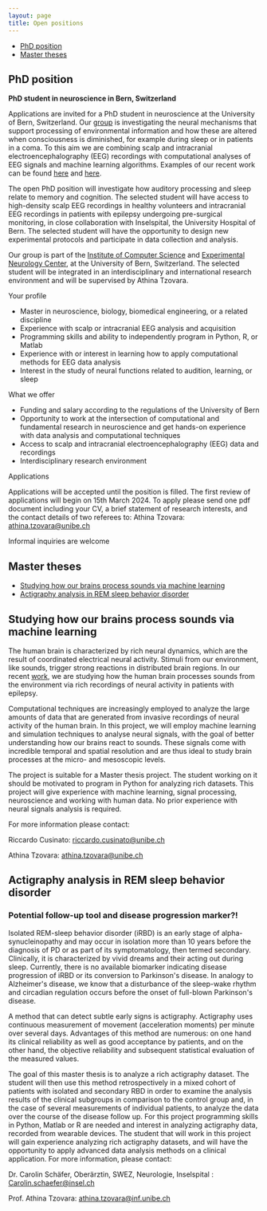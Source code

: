 ```yaml
---
layout: page
title: Open positions
---
```


* [PhD position](#phd-position)
* [Master theses](#master-theses) 
 
## PhD position

**PhD student in neuroscience in Bern, Switzerland**

Applications are invited for a PhD student in neuroscience at the University of Bern, Switzerland. Our [group](https://neuro.inf.unibe.ch/) is investigating the neural mechanisms that support processing of environmental information and how these are altered when consciousness is diminished, for example during sleep or in patients in a coma. To this aim we are combining scalp and intracranial electroencephalography (EEG) recordings with computational analyses of EEG signals and machine learning algorithms. Examples of our recent work can be found [here](https://doi.org/10.1523/JNEUROSCI.1941-22.2023) and [here](https://doi.org/10.1093/brain/awac340). 

The open PhD position will investigate how auditory processing and sleep relate to memory and cognition. The selected student will have access to high-density scalp EEG recordings in healthy volunteers and intracranial EEG recordings in patients with epilepsy undergoing pre-surgical monitoring, in close collaboration with Inselspital, the University Hospital of Bern. The selected student will have the opportunity to design new experimental protocols and participate in data collection and analysis. 

Our group is part of the [Institute of Computer Science](https://www.inf.unibe.ch/index_eng.html) and [Experimental Neurology Center](http://www.neurologie.insel.ch/de/lehre-und-forschung/forschung/research-resources/standard-titel), at the University of Bern, Switzerland. The selected student will be integrated in an interdisciplinary and international research environment and will be supervised by Athina Tzovara.

Your profile
*	Master in neuroscience, biology, biomedical engineering, or a related discipline 
*	Experience with scalp or intracranial EEG analysis and acquisition
*	Programming skills and ability to independently program in Python, R, or Matlab
*	Experience with or interest in learning how to apply computational methods for EEG data analysis
*	Interest in the study of neural functions related to audition, learning, or sleep

What we offer
*	Funding and salary according to the regulations of the University of Bern
*	Opportunity to work at the intersection of computational and fundamental research in neuroscience and get hands-on experience with data analysis and computational techniques
*	Access to scalp and intracranial electroencephalography (EEG) data and recordings
*	Interdisciplinary research environment 

Applications

Applications will be accepted until the position is filled. The first review of applications will begin on 15th March 2024. To apply please send one pdf document including your CV, a brief statement of research interests, and the contact details of two referees to:  Athina Tzovara: athina.tzovara@unibe.ch

Informal inquiries are welcome


## Master theses
* [Studying how our brains process sounds via machine learning](#studying-how-our-brains-process-sounds-via-machine-learning)
* [Actigraphy analysis in REM sleep behavior disorder](#actigraphy-analysis-in-rem-sleep-behavior-disorder)


## Studying how our brains process sounds via machine learning

The human brain is characterized by rich neural dynamics, which are the result of coordinated electrical neural activity. Stimuli from our environment, like sounds, trigger strong reactions in distributed brain regions. In our recent [work](https://www.biorxiv.org/content/10.1101/2022.09.27.509695v2), we are studying how the human brain processes sounds from the environment via rich recordings of neural activity in patients with epilepsy. 

Computational techniques are increasingly employed to analyze the large amounts of data that are generated from invasive recordings of neural activity of the human brain. In this project, we will employ machine learning and simulation techniques to analyse neural signals, with the goal of better understanding how our brains react to sounds. These signals come with incredible temporal and spatial resolution and are thus ideal to study brain processes at the micro- and mesoscopic levels.
 
The project is suitable for a Master thesis project. The student working on it should be motivated to program in Python for analyzing rich datasets. This project will give experience with machine learning, signal processing, neuroscience and working with human data. No prior experience with neural signals analysis is required.

For more information please contact:

Riccardo Cusinato: riccardo.cusinato@unibe.ch

Athina Tzovara: athina.tzovara@unibe.ch


## Actigraphy analysis in REM sleep behavior disorder
### Potential follow-up tool and disease progression marker?!

Isolated REM-sleep behavior disorder (iRBD) is an early stage of alpha-synucleinopathy and may occur in isolation more than 10 years before the diagnosis of PD or as part of its symptomatology, then termed secondary. Clinically, it is characterized by vivid dreams and their acting out during sleep. Currently, there is no available biomarker indicating disease progression of iRBD or its conversion to Parkinson's disease.
In analogy to Alzheimer's disease, we know that a disturbance of the sleep-wake rhythm and circadian regulation occurs before the onset of full-blown Parkinson's disease. 

A method that can detect subtle early signs is actigraphy. Actigraphy uses continuous measurement of movement (acceleration moments) per minute over several days. Advantages of this method are numerous: on one hand its clinical reliability as well as good acceptance by patients, and on the other hand, the objective reliability and subsequent statistical evaluation of the measured values.

The goal of this master thesis is to analyze a rich actigraphy dataset. The student will then use this method retrospectively in a mixed cohort of patients with isolated and secondary RBD in order to examine the analysis results of the clinical subgroups in comparison to the control group and, in the case of several measurements of individual patients, to analyze the data over the course of the disease follow up. For this project programming skills in Python, Matlab or R are needed and interest in analyzing actigraphy data, recorded from wearable devices.
The student that will work in this project will gain experience analyzing rich actigraphy datasets, and will have the opportunity to apply advanced data analysis methods on a clinical application. For more information, please contact:

Dr. Carolin Schäfer, Oberärztin, SWEZ, Neurologie, Inselspital : Carolin.schaefer@insel.ch 

Prof. Athina Tzovara: athina.tzovara@inf.unibe.ch



